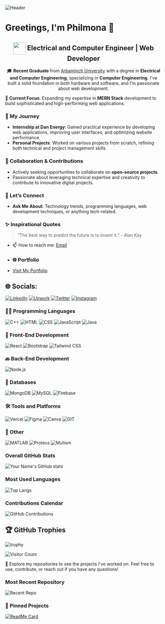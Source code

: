 ![Header](https://private-user-images.githubusercontent.com/105017499/358873909-5faf04f4-e132-4cc5-b9f9-a2819d63f153.png?jwt=eyJhbGciOiJIUzI1NiIsInR5cCI6IkpXVCJ9.eyJpc3MiOiJnaXRodWIuY29tIiwiYXVkIjoicmF3LmdpdGh1YnVzZXJjb250ZW50LmNvbSIsImtleSI6ImtleTUiLCJleHAiOjE3MjM5Mzc4MzIsIm5iZiI6MTcyMzkzNzUzMiwicGF0aCI6Ii8xMDUwMTc0OTkvMzU4ODczOTA5LTVmYWYwNGY0LWUxMzItNGNjNS1iOWY5LWEyODE5ZDYzZjE1My5wbmc_WC1BbXotQWxnb3JpdGhtPUFXUzQtSE1BQy1TSEEyNTYmWC1BbXotQ3JlZGVudGlhbD1BS0lBVkNPRFlMU0E1M1BRSzRaQSUyRjIwMjQwODE3JTJGdXMtZWFzdC0xJTJGczMlMkZhd3M0X3JlcXVlc3QmWC1BbXotRGF0ZT0yMDI0MDgxN1QyMzMyMTJaJlgtQW16LUV4cGlyZXM9MzAwJlgtQW16LVNpZ25hdHVyZT0xNzBiZjBhYWVmZGQ5Y2E4ODhkNjUwM2Y0MTAyY2EzZDMzN2FjODcyODY3NDVmZmVlMjZhYjY1YTQ2M2QxYjY1JlgtQW16LVNpZ25lZEhlYWRlcnM9aG9zdCZhY3Rvcl9pZD0wJmtleV9pZD0wJnJlcG9faWQ9MCJ9.q3RbtblNcPmWaO8TuFxDoamydIXJczFKvW0pxX8pJFQ)

# Greetings, I'm Philmona 👋

<h2 align="center">
  <img src="https://emojis.slackmojis.com/emojis/images/1577305505/7373/graduate.gif?1577305505" width="40" style="vertical-align: middle;"/>
  <strong>Electrical and Computer Engineer</strong> | <strong>Web Developer</strong>
</h2>

<p align="center">
  🎓 <strong>Recent Graduate</strong> from <a href="https://www.arbaminch.edu.et" target="_blank">Arbaminch University</a> with a degree in <strong>Electrical and Computer Engineering</strong>, specializing in <strong>Computer Engineering</strong>. I've built a solid foundation in both hardware and software, and I’m passionate about web development.
</p>



🌟 **Current Focus**: Expanding my expertise in **MERN Stack** development to build sophisticated and high-performing web applications.

### 🌱 My Journey
- **Internship at Dan Energy**: Gained practical experience by developing web applications, improving user interfaces, and optimizing website performance.
- **Personal Projects**: Worked on various projects from scratch, refining both technical and project management skills.

### 🤝 Collaboration & Contributions
- Actively seeking opportunities to collaborate on **open-source projects**.
- Passionate about leveraging technical expertise and creativity to contribute to innovative digital projects.

### 💬 Let’s Connect
- **Ask Me About**: Technology trends, programming languages, web development techniques, or anything tech-related.
### ✨ Inspirational Quotes
> "The best way to predict the future is to invent it." - Alan Kay


- 📫 How to reach me: [Email](mailto:zimilifili3676@gmail.com)
- ### 🌐 Portfolio
- [Visit My Portfolio](https://f-zportfolio.vercel.app)


## 🌐 Socials:
[![LinkedIn](https://img.shields.io/badge/LinkedIn-blue?style=for-the-badge&logo=linkedin)]([https://www.linkedin.com/in/yourprofile](http://www.linkedin.com/in/philimona-z-b2211429a)) 
[![Upwork](https://img.shields.io/badge/Upwork-green?style=for-the-badge&logo=upwork)]([https://www.upwork.com/freelancers/~yourprofileid](https://www.upwork.com/freelancers/~01e1ba5726c2a460de?mp_source=share))
[![Twitter](https://img.shields.io/badge/Twitter-blue?style=for-the-badge&logo=twitter)](https://twitter.com/FilmonZinabu)
[![Instagram](https://img.shields.io/badge/Instagram-pink?style=for-the-badge&logo=instagram)](https://www.instagram.com/philimona216?igsh=MWx0bnVvZXlwbzBnMQ==)

### 🧑‍💻 Programming Languages
![C++](https://img.shields.io/badge/C%2B%2B-00599C?style=for-the-badge&logo=c%2B%2B&logoColor=white)
![HTML](https://img.shields.io/badge/HTML-E34F26?style=for-the-badge&logo=html5&logoColor=white)
![CSS](https://img.shields.io/badge/CSS-1572B6?style=for-the-badge&logo=css3&logoColor=white)
![JavaScript](https://img.shields.io/badge/JavaScript-323330?style=for-the-badge&logo=javascript&logoColor=F7DF1E)
![Java](https://img.shields.io/badge/Java-ED8B00?style=for-the-badge&logo=java&logoColor=white)

### 🎨 Front-End Development
![React](https://img.shields.io/badge/React-20232A?style=for-the-badge&logo=react&logoColor=61DAFB)
![Bootstrap](https://img.shields.io/badge/Bootstrap-563D7C?style=for-the-badge&logo=bootstrap&logoColor=white)
![Tailwind CSS](https://img.shields.io/badge/Tailwind%20CSS-06B6D4?style=for-the-badge&logo=tailwindcss&logoColor=white)

### 🔙 Back-End Development
![Node.js](https://img.shields.io/badge/Node.js-339933?style=for-the-badge&logo=node.js&logoColor=white)

### 💾 Databases
![MongoDB](https://img.shields.io/badge/MongoDB-47A248?style=for-the-badge&logo=mongodb&logoColor=white)
![MySQL](https://img.shields.io/badge/MySQL-00000F?style=for-the-badge&logo=mysql&logoColor=white)
![Firebase](https://img.shields.io/badge/Firebase-FFCA28?style=for-the-badge&logo=firebase&logoColor=black)

### 🛠️ Tools and Platforms
![Vercel](https://img.shields.io/badge/Vercel-000000?style=for-the-badge&logo=vercel&logoColor=white)
![Figma](https://img.shields.io/badge/Figma-F24E1E?style=for-the-badge&logo=figma&logoColor=white)
![Canva](https://img.shields.io/badge/Canva-00C4CC?style=for-the-badge&logo=canva&logoColor=white)
![GIT](https://img.shields.io/badge/GIT-F05032?style=for-the-badge&logo=git&logoColor=white)

### 🧩 Other
![MATLAB](https://img.shields.io/badge/MATLAB-0072C6?style=for-the-badge&logo=matlab&logoColor=white)
![Proteus](https://img.shields.io/badge/Proteus-FF6600?style=for-the-badge&logo=proteus&logoColor=white)
![Mutism](https://img.shields.io/badge/Mutism-000000?style=for-the-badge&logo=mutism&logoColor=white)

### Overall GitHub Stats
![Your Name's GitHub stats](https://github-readme-stats.vercel.app/api?username=Filmon12345&show_icons=true&hide_title=true&count_private=true&include_all_commits=true&theme=radical)

### Most Used Languages
![Top Langs](https://github-readme-stats.vercel.app/api/top-langs/?username=Filmon12345&layout=compact&theme=radical)

### Contributions Calendar
![GitHub Contributions](https://github-readme-streak-stats.herokuapp.com/?user=Filmon12345&theme=radical)



## 🏆 GitHub Trophies
![trophy](https://github-profile-trophy.vercel.app/?username=Filmon12345&theme=darkhub)

![Visitor Count](https://komarev.com/ghpvc/?username=Filmon12345&color=brightgreen)

🎯 Explore my repositories to see the projects I've worked on. Feel free to use, contribute, or reach out if you have any questions!

### Most Recent Repository
![Recent Repo](https://github-readme-stats.vercel.app/api/pin/?username=Filmon12345&repo=FZportfolio&theme=radical)


### 📌 Pinned Projects
[![ReadMe Card](https://github-readme-stats.vercel.app/api/pin/?username=Filmon12345&repo=Mini-Inventory-Managment-System)](https://github.com/Filmon12345/Mini-Inventory-Managment-System)
